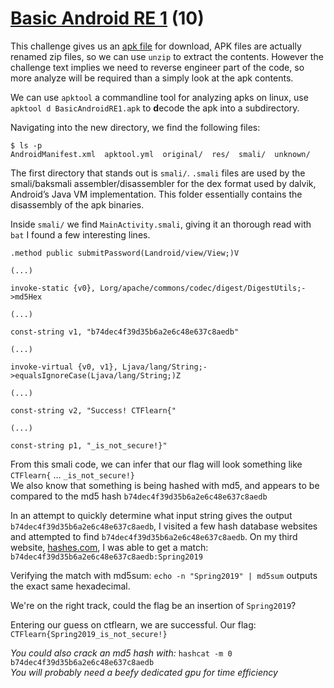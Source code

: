 # [Basic Android RE 1](https://ctflearn.com/challenge/962) (10)
This challenge gives us an [apk file](https://ctflearn.com/challenge/download/962) for download, APK files are actually renamed zip files, so we can use `unzip` to extract the contents. However the challenge text implies we need to reverse engineer part of the code, so more analyze will be required than a simply look at the apk contents. <br />

We can use `apktool` a commandline tool for analyzing apks on linux, use `apktool d BasicAndroidRE1.apk` to **d**ecode the apk into a subdirectory. <br />

Navigating into the new directory, we find the following files: <br />
```
$ ls -p
AndroidManifest.xml  apktool.yml  original/  res/  smali/  unknown/
```

The first directory that stands out is `smali/`. `.smali` files are used by the smali/baksmali assembler/disassembler for the dex format used by dalvik, Android’s Java VM implementation. This folder essentially contains the disassembly of the apk binaries. <br />

Inside `smali/` we find `MainActivity.smali`, giving it an thorough read with `bat` I found a few interesting lines. <br />
```
.method public submitPassword(Landroid/view/View;)V

(...)

invoke-static {v0}, Lorg/apache/commons/codec/digest/DigestUtils;->md5Hex

(...)

const-string v1, "b74dec4f39d35b6a2e6c48e637c8aedb"

(...)

invoke-virtual {v0, v1}, Ljava/lang/String;->equalsIgnoreCase(Ljava/lang/String;)Z

(...)

const-string v2, "Success! CTFlearn{"

(...)

const-string p1, "_is_not_secure!}"

```

From this smali code, we can infer that our flag will look something like `CTFlearn{` ... `_is_not_secure!}` <br />
We also know that something is being hashed with md5, and appears to be compared to the md5 hash `b74dec4f39d35b6a2e6c48e637c8aedb` <br />

In an attempt to quickly determine what input string gives the output `b74dec4f39d35b6a2e6c48e637c8aedb`, I visited a few hash database websites and attempted to find `b74dec4f39d35b6a2e6c48e637c8aedb`. On my third website, [hashes.com](https://hashes.com/en/decrypt/hash), I was able to get a match: `b74dec4f39d35b6a2e6c48e637c8aedb:Spring2019` <br />

Verifying the match with md5sum: `echo -n "Spring2019" | md5sum` outputs the exact same hexadecimal. <br />

We're on the right track, could the flag be an insertion of `Spring2019`?

Entering our guess on ctflearn, we are successful. Our flag: `CTFlearn{Spring2019_is_not_secure!}` <br />

*You could also crack an md5 hash with:* `hashcat -m 0 b74dec4f39d35b6a2e6c48e637c8aedb` <br />
*You will probably need a beefy dedicated gpu for time efficiency* <br />
